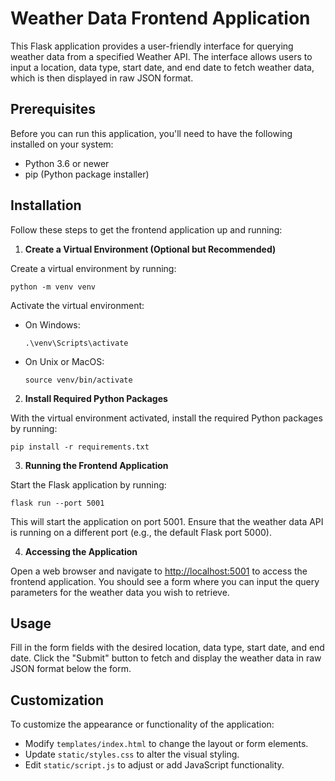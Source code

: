 # Weather Data Frontend Application

This Flask application provides a user-friendly interface for querying weather data from a specified Weather API. The interface allows users to input a location, data type, start date, and end date to fetch weather data, which is then displayed in raw JSON format.

## Prerequisites

Before you can run this application, you'll need to have the following installed on your system:

- Python 3.6 or newer
- pip (Python package installer)

## Installation

Follow these steps to get the frontend application up and running:

1. **Create a Virtual Environment (Optional but Recommended)**

Create a virtual environment by running:

```
python -m venv venv
```

Activate the virtual environment:

- On Windows:
  ```
  .\venv\Scripts\activate
  ```
- On Unix or MacOS:
  ```
  source venv/bin/activate
  ```

2. **Install Required Python Packages**

With the virtual environment activated, install the required Python packages by running:

```
pip install -r requirements.txt
```

3. **Running the Frontend Application**

Start the Flask application by running:

```
flask run --port 5001
```

This will start the application on port 5001. Ensure that the weather data API is running on a different port (e.g., the default Flask port 5000).

4. **Accessing the Application**

Open a web browser and navigate to [http://localhost:5001](http://localhost:5001) to access the frontend application. You should see a form where you can input the query parameters for the weather data you wish to retrieve.

## Usage

Fill in the form fields with the desired location, data type, start date, and end date. Click the "Submit" button to fetch and display the weather data in raw JSON format below the form.

## Customization

To customize the appearance or functionality of the application:

- Modify `templates/index.html` to change the layout or form elements.
- Update `static/styles.css` to alter the visual styling.
- Edit `static/script.js` to adjust or add JavaScript functionality.
